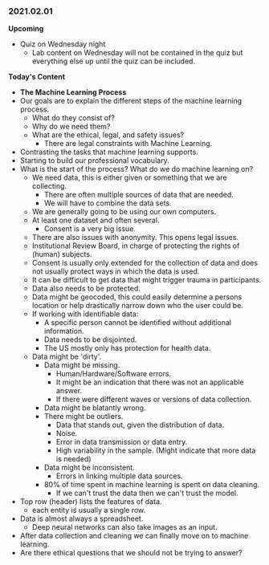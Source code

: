### 2021.02.01
__Upcoming__
- Quiz on Wednesday night
    - Lab content on Wednesday will not be contained in the quiz but everything else up until the quiz can be included.

__Today's Content__
- __The Machine Learning Process__
- Our goals are to explain the different steps of the machine learning process.
    - What do they consist of?
    - Why do we need them?
    - What are the ethical, legal, and safety issues?
        - There are legal constraints with Machine Learning.
- Contrasting the tasks that machine learning supports.
- Starting to build our professional vocabulary.
- What is the start of the process? What do we do machine learning on?
    - We need data, this is either given or something that we are collecting.
        - There are often multiple sources of data that are needed.
        - We will have to combine the data sets.
    - We are generally going to be using our own computers.
    - At least one dataset and often several.
        - Consent is a very big issue.
    - There are also issues with anonymity. This opens legal issues.
    - Institutional Review Board, in charge of protecting the rights of (human) subjects.
    - Consent is usually only extended for the collection of data and does not usually protect ways in which the data is used.
    - It can be difficult to get data that might trigger trauma in participants.
    - Data also needs to be protected.
    - Data might be geocoded, this could easily determine a persons location or help drastically narrow down who the user could be.
    - If working with identifiable data:
        - A specific person cannot be identified without additional information.
        - Data needs to be disjointed.
        - The US mostly only has protection for health data.
    - Data might be 'dirty'.
        - Data might be missing.
            - Human/Hardware/Software errors.
            - It might be an indication that there was not an applicable answer.
            - If there were different waves or versions of data collection.
        - Data might be blatantly wrong.
        - There might be outliers.
            - Data that stands out, given the distribution of data.
            - Noise.
            - Error in data transmission or data entry.
            - High variability in the sample. (Might indicate that more data is needed)
        - Data might be inconsistent.
            - Errors in linking multiple data sources.
        - 80% of time spent in machine learning is spent on data cleaning.
            - If we can't trust the data then we can't trust the model.
- Top row (header) lists the features of data.
    - each entity is usually a single row.
- Data is almost always a spreadsheet.    
    - Deep neural networks can also take images as an input.
- After data collection and cleaning we can finally move on to machine learning.
- Are there ethical questions that we should not be trying to answer?